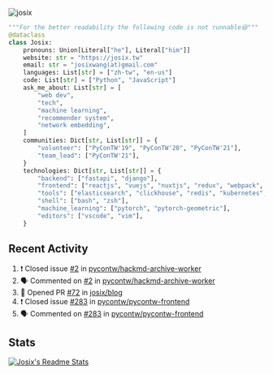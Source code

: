 ![josix](https://komarev.com/ghpvc/?username=josix)
```python
"""For the better readability the following code is not runnable😆"""
@dataclass
class Josix:
    pronouns: Union[Literal["he"], Literal["him"]]
    website: str = "https://josix.tw"
    email: str = "josixwang(at)gmail.com"
    languages: List[str] = ["zh-tw", "en-us"]
    code: List[str] = ["Python", "JavaScript"]
    ask_me_about: List[str] = [
        "web dev",
        "tech",
        "machine learning",
        "recommender system",
        "network embedding",
    ]
    communities: Dict[str, List[str]] = {
        "volunteer": ["PyConTW'19", "PyConTW'20", "PyConTW'21"],
        "team_lead": ["PyConTW'21"],
    }
    technologies: Dict[str, List[str]] = {
        "backend": ["fastapi", "django"],
        "frontend": ["reactjs", "vuejs", "nuxtjs", "redux", "webpack", "tailwindcss"],
        "tools": ["elasticsearch", "clickhouse", "redis", "kubernetes", "docker"],
        "shell": ["bash", "zsh"],
        "machine_learning": ["pytorch", "pytorch-geometric"],
        "editors": ["vscode", "vim"],
    }
```
## Recent Activity
<!--START_SECTION:activity-->
1. ❗️ Closed issue [#2](https://github.com/pycontw/hackmd-archive-worker/issues/2) in [pycontw/hackmd-archive-worker](https://github.com/pycontw/hackmd-archive-worker)
2. 🗣 Commented on [#2](https://github.com/pycontw/hackmd-archive-worker/issues/2) in [pycontw/hackmd-archive-worker](https://github.com/pycontw/hackmd-archive-worker)
3. 💪 Opened PR [#72](https://github.com/josix/blog/pull/72) in [josix/blog](https://github.com/josix/blog)
4. ❗️ Closed issue [#283](https://github.com/pycontw/pycontw-frontend/issues/283) in [pycontw/pycontw-frontend](https://github.com/pycontw/pycontw-frontend)
5. 🗣 Commented on [#283](https://github.com/pycontw/pycontw-frontend/issues/283) in [pycontw/pycontw-frontend](https://github.com/pycontw/pycontw-frontend)
<!--END_SECTION:activity-->



## Stats
[![Josix's Readme Stats](https://github-readme-stats.vercel.app/api?username=josix&show_icons=true&theme=default&count_private=true&card_width=400)](https://github.com/anuraghazra/github-readme-stats)
